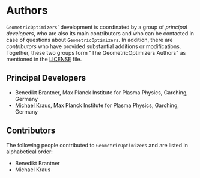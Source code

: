 # Authors

`GeometricOptimizers`' development is coordinated by a group of *principal developers*, who are also its main contributors and who can be contacted in case of questions about `GeometricOptimizers`. In addition, there are *contributors* who have provided substantial additions or modifications. Together, these two groups form "The GeometricOptimizers Authors" as mentioned in the [LICENSE](LICENSE.md) file.

## Principal Developers

* Benedikt Brantner,
  Max Planck Institute for Plasma Physics, Garching, Germany
* [Michael Kraus](https://www.michael-kraus.org/),
  Max Planck Institute for Plasma Physics, Garching, Germany

## Contributors

The following people contributed to `GeometricOptimizers` and are listed in alphabetical order:

* Benedikt Brantner
* Michael Kraus
